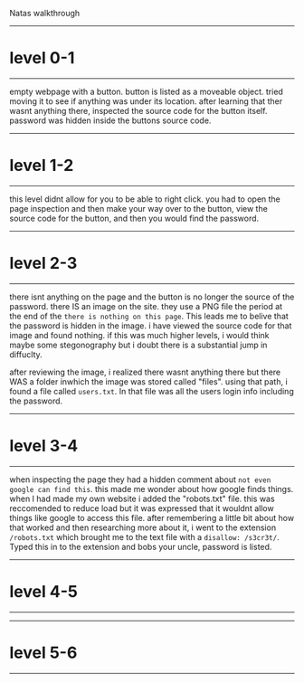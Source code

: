 Natas walkthrough

---

# level 0-1

---

empty webpage with a button. button is listed as a moveable object. tried moving it to see if anything was under its location. after learning that ther wasnt anything there, inspected the source code for the button itself. password was hidden inside the buttons source code.

---

# level 1-2

---

this level didnt allow for you to be able to right click. you had to open the page inspection and then make your way over to the button, view the source code for the button, and then you would find the password.

---

# level 2-3

---

there isnt anything on the page and the button is no longer the source of the password. there IS an image on the site. they use a PNG file the period at the end of the `there is nothing on this page`. This leads me to belive that the password is hidden in the image. i have viewed the source code for that image and found nothing. if this was much higher levels, i would think maybe some stegonography but i doubt there is a substantial jump in diffuclty.

after reviewing the image, i realized there wasnt anything there but there WAS a folder inwhich the image was stored called "files". using that path, i found a file called `users.txt`. In that file was all the users login info including the password.

---

# level 3-4

---

when inspecting the page they had a hidden comment about `not even google can find this`. this made me wonder about how google finds things. when I had made my own website i added the "robots.txt" file. this was reccomended to reduce load but it was expressed that it wouldnt allow things like google to access this file. after remembering a little bit about how that worked and then researching more about it, i went to the extension `/robots.txt` which brought me to the text file with a `disallow: /s3cr3t/`. Typed this in to the extension and bobs your uncle, password is listed.

---

# level 4-5

---

---

# level 5-6

---
